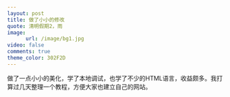 ```yaml
---
layout: post
title: 做了小小的修改
quote: 清明假期2，雨
image:
      url: /image/bg1.jpg
video: false
comments: true
theme_color: 302F2D
---
```

做了一点小小的美化，学了本地调试，也学了不少的HTML语言，收益颇多。我打算过几天整理一个教程，方便大家也建立自己的网站。